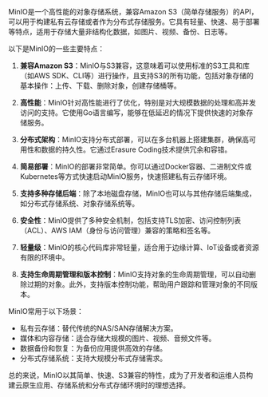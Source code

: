 MinIO是一个高性能的对象存储系统，兼容Amazon S3（简单存储服务）的API，可以用于构建私有云存储或者作为分布式存储服务。它具有轻量、快速、易于部署等特点，适用于存储大量非结构化数据，如图片、视频、备份、日志等。

以下是MinIO的一些主要特点：

1. **兼容Amazon S3**：MinIO与S3兼容，这意味着可以使用标准的S3工具和库（如AWS SDK、CLI等）进行操作，且支持S3的所有功能，包括对象存储的基本操作：上传、下载、删除对象，创建存储桶等。
    
2. **高性能**：MinIO针对高性能进行了优化，特别是对大规模数据的处理和高并发访问的支持。它使用Go语言编写，能够在低延迟的情况下提供快速的对象存储服务。
    
3. **分布式架构**：MinIO支持分布式部署，可以在多台机器上搭建集群，确保高可用性和数据的持久性。它通过Erasure Coding技术提供冗余和容错。
    
4. **简易部署**：MinIO的部署非常简单。你可以通过Docker容器、二进制文件或Kubernetes等方式快速启动MinIO服务，快速搭建私有云存储环境。
    
5. **支持多种存储后端**：除了本地磁盘存储，MinIO也可以与其他存储后端集成，如分布式存储系统、对象存储系统等。
    
6. **安全性**：MinIO提供了多种安全机制，包括支持TLS加密、访问控制列表（ACL）、AWS IAM（身份与访问管理）兼容的策略和签名等。
    
7. **轻量级**：MinIO的核心代码库非常轻量，适合用于边缘计算、IoT设备或者资源有限的环境中。
    
8. **支持生命周期管理和版本控制**：MinIO支持对象的生命周期管理，可以自动删除过期的对象。此外，支持版本控制功能，帮助用户跟踪和管理对象的不同版本。
    

MinIO常用于以下场景：

- 私有云存储：替代传统的NAS/SAN存储解决方案。
- 媒体和内容存储：适合存储大规模的图片、视频、音频文件等。
- 数据备份和恢复：为备份应用提供高效的存储。
- 分布式存储系统：支持大规模分布式存储需求。

总的来说，MinIO以其简单、快速、S3兼容的特性，成为了开发者和运维人员构建云原生应用、存储系统和分布式存储环境时的理想选择。